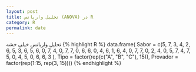 ```yaml
---
layout: post
title: تحلیل واریانس (ANOVA) در R
category: R
permalink: date
---
```


تحلیل واریانس خیلی خشه
{% highlight R %}
data.frame(
  Sabor =
  c(5, 7, 3,
    4, 2, 6,
    5, 3, 6,
    5, 6, 0,
    7, 4, 0,
    7, 7, 0,
    6, 6, 0,
    4, 6, 1,
    6, 4, 0,
    7, 7, 0,
    2, 4, 0,
    5, 7, 4,
    7, 5, 0,
    4, 5, 0,
    6, 6, 3
  ),
Tipo = factor(rep(c("A", "B", "C"), 15)),
Provador = factor(rep(1:15, rep(3, 15))))
{% endhighlight %}
